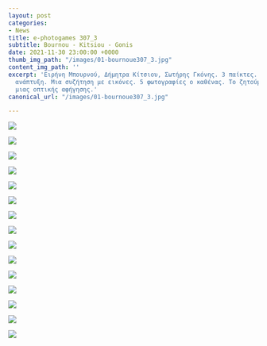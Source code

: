 ```yaml
---
layout: post
categories:
- News
title: e-photogames 307_3
subtitle: Bournou - Kitsiou - Gonis
date: 2021-11-30 23:00:00 +0000
thumb_img_path: "/images/01-bournoue307_3.jpg"
content_img_path: ''
excerpt: 'Ειρήνη Μπουρνού, Δήμητρα Κίτσιου, Σωτήρης Γκόνης. 3 παίκτες. Μια συλλογική
  ανάπτυξη. Μια συζήτηση με εικόνες. 5 φωτογραφίες ο καθένας. Το ζητούμενο: Η επίτευξη
  μιας οπτικής αφήγησης.'
canonical_url: "/images/01-bournoue307_3.jpg"

---
```

![](/images/01-bournoue307_3.jpg)

![](/images/02-kitsioud307_3.jpg)

![](/images/03_gkoniss307_3.jpg)

![](/images/04-bournoue307_3.jpg)

![](/images/05-kitsioud307_3.jpg)

![](/images/06-gkoniss307_3.JPG)

![](/images/07-bournoue307_3.jpg)

![](/images/08-kitsioud307_3.jpg)

![](/images/09_gkoniss307_3.jpg)

![](/images/10-bournoue307_3.jpg)

![](/images/11-kitsioud307_3.jpg)

![](/images/12_gkoniss307_3.jpg)

![](/images/13-bournoue307_3.jpg)

![](/images/14-kitsioud307_3.jpg)

![](/images/15_gkoniss307_3.jpg)